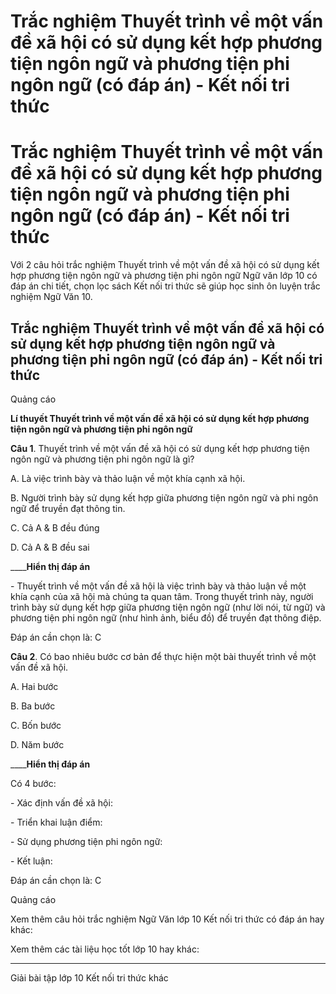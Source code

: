 # Trắc nghiệm Thuyết trình về một vấn đề xã hội có sử dụng kết hợp phương tiện ngôn ngữ và phương tiện phi ngôn ngữ (có đáp án) - Kết nối tri thức

# Trắc nghiệm Thuyết trình về một vấn đề xã hội có sử dụng kết hợp phương tiện ngôn ngữ và phương tiện phi ngôn ngữ (có đáp án) - Kết nối tri thức

Với 2 câu hỏi trắc nghiệm Thuyết trình về một vấn đề xã hội có sử dụng kết hợp phương tiện ngôn ngữ và phương tiện phi ngôn ngữ Ngữ văn lớp 10 có đáp án chi tiết, chọn lọc sách Kết nối tri thức sẽ giúp học sinh ôn luyện trắc nghiệm Ngữ Văn 10.

## Trắc nghiệm Thuyết trình về một vấn đề xã hội có sử dụng kết hợp phương tiện ngôn ngữ và phương tiện phi ngôn ngữ (có đáp án) - Kết nối tri thức

Quảng cáo

**Lí thuyết Thuyết trình về một vấn đề xã hội có sử dụng kết hợp phương tiện ngôn ngữ và phương tiện phi ngôn ngữ**

**Câu 1**. Thuyết trình về một vấn đề xã hội có sử dụng kết hợp phương tiện ngôn ngữ và phương tiện phi ngôn ngữ là gì?

A. Là việc trình bày và thảo luận về một khía cạnh xã hội. 

B. Người trình bày sử dụng kết hợp giữa phương tiện ngôn ngữ và phi ngôn ngữ để truyền đạt thông tin. 

C. Cả A & B đều đúng 

D. Cả A & B đều sai 

____**Hiển thị đáp án**

\- Thuyết trình về một vấn đề xã hội là việc trình bày và thảo luận về một khía cạnh của xã hội mà chúng ta quan tâm. Trong thuyết trình này, người trình bày sử dụng kết hợp giữa phương tiện ngôn ngữ (như lời nói, từ ngữ) và phương tiện phi ngôn ngữ (như hình ảnh, biểu đồ) để truyền đạt thông điệp.

Đáp án cần chọn là: C

**Câu 2**. Có bao nhiêu bước cơ bản để thực hiện một bài thuyết trình về một vấn đề xã hội. 

A. Hai bước

B. Ba bước

C. Bốn bước

D. Năm bước

____**Hiển thị đáp án**

Có 4 bước: 

\- Xác định vấn đề xã hội:

\- Triển khai luận điểm:

\- Sử dụng phương tiện phi ngôn ngữ:

\- Kết luận:

Đáp án cần chọn là: C

Quảng cáo

Xem thêm câu hỏi trắc nghiệm Ngữ Văn lớp 10 Kết nối tri thức có đáp án hay khác:

Xem thêm các tài liệu học tốt lớp 10 hay khác:

* * *

Giải bài tập lớp 10 Kết nối tri thức khác

